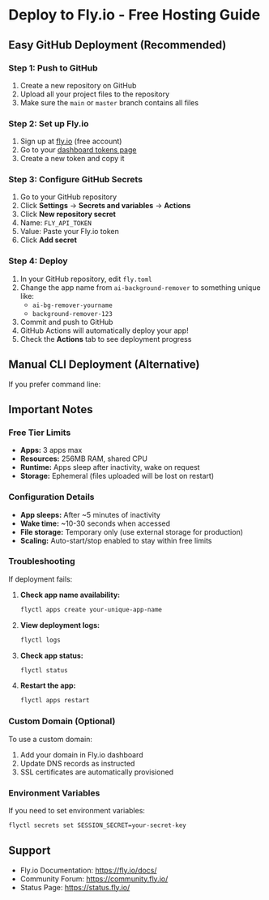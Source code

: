 # Deploy to Fly.io - Free Hosting Guide

## Easy GitHub Deployment (Recommended)

### Step 1: Push to GitHub
1. Create a new repository on GitHub
2. Upload all your project files to the repository
3. Make sure the `main` or `master` branch contains all files

### Step 2: Set up Fly.io
1. Sign up at [fly.io](https://fly.io/apps) (free account)
2. Go to your [dashboard tokens page](https://fly.io/user/personal_access_tokens)
3. Create a new token and copy it

### Step 3: Configure GitHub Secrets
1. Go to your GitHub repository
2. Click **Settings** → **Secrets and variables** → **Actions**
3. Click **New repository secret**
4. Name: `FLY_API_TOKEN`
5. Value: Paste your Fly.io token
6. Click **Add secret**

### Step 4: Deploy
1. In your GitHub repository, edit `fly.toml`
2. Change the app name from `ai-background-remover` to something unique like:
   - `ai-bg-remover-yourname`
   - `background-remover-123`
3. Commit and push to GitHub
4. GitHub Actions will automatically deploy your app!
5. Check the **Actions** tab to see deployment progress

## Manual CLI Deployment (Alternative)

If you prefer command line:

## Important Notes

### Free Tier Limits
- **Apps:** 3 apps max
- **Resources:** 256MB RAM, shared CPU
- **Runtime:** Apps sleep after inactivity, wake on request
- **Storage:** Ephemeral (files uploaded will be lost on restart)

### Configuration Details

- **App sleeps:** After ~5 minutes of inactivity
- **Wake time:** ~10-30 seconds when accessed
- **File storage:** Temporary only (use external storage for production)
- **Scaling:** Auto-start/stop enabled to stay within free limits

### Troubleshooting

If deployment fails:

1. **Check app name availability:**
   ```bash
   flyctl apps create your-unique-app-name
   ```

2. **View deployment logs:**
   ```bash
   flyctl logs
   ```

3. **Check app status:**
   ```bash
   flyctl status
   ```

4. **Restart the app:**
   ```bash
   flyctl apps restart
   ```

### Custom Domain (Optional)

To use a custom domain:
1. Add your domain in Fly.io dashboard
2. Update DNS records as instructed
3. SSL certificates are automatically provisioned

### Environment Variables

If you need to set environment variables:
```bash
flyctl secrets set SESSION_SECRET=your-secret-key
```

## Support

- Fly.io Documentation: https://fly.io/docs/
- Community Forum: https://community.fly.io/
- Status Page: https://status.fly.io/